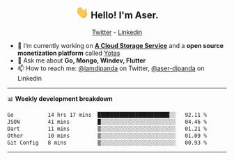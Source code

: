 <h2 align="center"> <img src="https://github.com/gabriel-TheCode/gabriel-TheCode/blob/master/gifs/Hi.gif" width="30px"> Hello! I'm Aser.</h2>
<p align="center">
  <a href="https://twitter.com/iamdipanda">Twitter</a> - 
  <a href="https://www.linkedin.com/in/aser-dipanda/">Linkedin</a>
</p>


- 🔭 I’m currently working on **[A Cloud Storage Service](https://gamesmania.io)** and a **open source monetization platform** called [Yotas](https://github.com/osscameroon/yotas)
- 💬 Ask me about **Go, Mongo, Windev, Flutter**
- 📫 How to reach me: [@iamdipanda](https://twitter.com/iamdipanda) on Twitter, [@aser-dipanda](https://www.linkedin.com/in/aser-dipanda/) on Linkedin

-------

📊 **Weekly development breakdown**

<!--START_SECTION:waka-->
```text
Go           14 hrs 17 mins  ███████████████████████░░   92.11 % 
JSON         41 mins         █░░░░░░░░░░░░░░░░░░░░░░░░   04.46 % 
Dart         11 mins         ▒░░░░░░░░░░░░░░░░░░░░░░░░   01.21 % 
Other        10 mins         ▒░░░░░░░░░░░░░░░░░░░░░░░░   01.09 % 
Git Config   8 mins          ▒░░░░░░░░░░░░░░░░░░░░░░░░   00.93 % 
```
<!--END_SECTION:waka-->

-------
